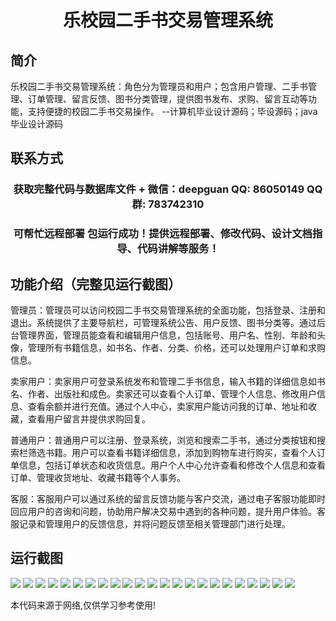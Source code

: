 <p><h1 align="center">乐校园二手书交易管理系统</h1></p>

## 简介
乐校园二手书交易管理系统：角色分为管理员和用户；包含用户管理、二手书管理、订单管理、留言反馈、图书分类管理，提供图书发布、求购、留言互动等功能，支持便捷的校园二手书交易操作。    --计算机毕业设计源码；毕设源码；java毕业设计源码


## 联系方式
<p><h3 align="center">获取完整代码与数据库文件 + 微信：deepguan QQ: 86050149 QQ群: 783742310</h3></p>
<p><h3 align="center">可帮忙远程部署 包运行成功！提供远程部署、修改代码、设计文档指导、代码讲解等服务！</h3></p>

## 功能介绍（完整见运行截图）
管理员：管理员可以访问校园二手书交易管理系统的全面功能，包括登录、注册和退出。系统提供了主要导航栏，可管理系统公告、用户反馈、图书分类等。通过后台管理界面，管理员能查看和编辑用户信息，包括账号、用户名、性别、年龄和头像，管理所有书籍信息，如书名、作者、分类、价格，还可以处理用户订单和求购信息。

卖家用户：卖家用户可登录系统发布和管理二手书信息，输入书籍的详细信息如书名、作者、出版社和成色。卖家还可以查看个人订单、管理个人信息、修改用户信息、查看余额并进行充值。通过个人中心，卖家用户能访问我的订单、地址和收藏，查看用户留言并提供求购回复。

普通用户：普通用户可以注册、登录系统，浏览和搜索二手书，通过分类按钮和搜索栏筛选书籍。用户可以查看书籍详细信息，添加到购物车进行购买，查看个人订单信息，包括订单状态和收货信息。用户个人中心允许查看和修改个人信息和查看订单、管理收货地址、收藏书籍等个人事务。

客服：客服用户可以通过系统的留言反馈功能与客户交流，通过电子客服功能即时回应用户的咨询和问题，协助用户解决交易中遇到的各种问题，提升用户体验。客服记录和管理用户的反馈信息，并将问题反馈至相关管理部门进行处理。


## 运行截图
![](img/001.jpg)
![](img/002.jpg)
![](img/003.jpg)
![](img/004.jpg)
![](img/005.jpg)
![](img/006.jpg)
![](img/007.jpg)
![](img/008.jpg)
![](img/009.jpg)
![](img/010.jpg)
![](img/011.jpg)
![](img/012.jpg)
![](img/013.jpg)
![](img/014.jpg)
![](img/015.jpg)
![](img/016.jpg)
![](img/017.jpg)
![](img/018.jpg)
![](img/019.jpg)
![](img/020.jpg)
![](img/021.jpg)
![](img/022.jpg)
![](img/023.jpg)

<p>本代码来源于网络,仅供学习参考使用!</p>
